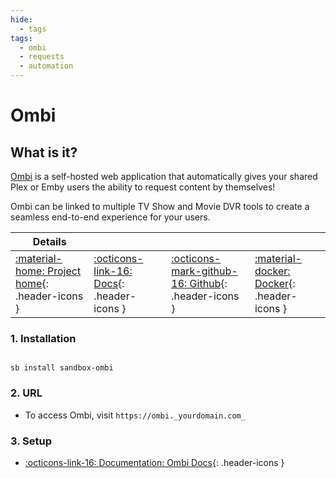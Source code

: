 ```yaml
---
hide:
  - tags
tags:
  - ombi
  - requests
  - automation
---
```


# Ombi

## What is it?

[Ombi](https://ombi.io/) is a self-hosted web application that automatically gives your shared Plex or Emby users the ability to request content by themselves!

Ombi can be linked to multiple TV Show and Movie DVR tools to create a seamless end-to-end experience for your users.

| Details     |             |             |             |
|-------------|-------------|-------------|-------------|
| [:material-home: Project home](https://ombi.io/){: .header-icons } | [:octicons-link-16: Docs](https://docs.ombi.app/guides/installation/){: .header-icons } | [:octicons-mark-github-16: Github](https://github.com/Ombi-app/Ombi){: .header-icons } | [:material-docker: Docker](https://hub.docker.com/r/hotio/ombi){: .header-icons }|

### 1. Installation

``` shell

sb install sandbox-ombi

```

### 2. URL

- To access Ombi, visit `https://ombi._yourdomain.com_`

### 3. Setup

- [:octicons-link-16: Documentation: Ombi Docs](https://docs.ombi.app/guides/installation/){: .header-icons }
